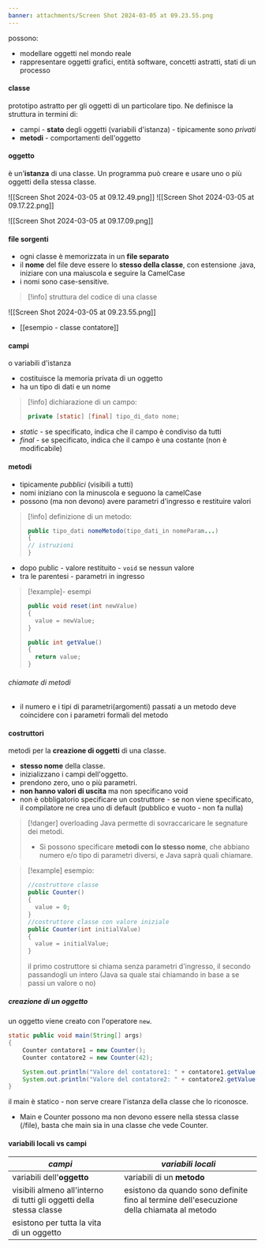 ```yaml
---
banner: attachments/Screen Shot 2024-03-05 at 09.23.55.png
---
```

possono:
- modellare oggetti nel mondo reale
- rappresentare oggetti grafici, entità software, concetti astratti, stati di un processo

#### classe
prototipo astratto per gli oggetti di un particolare tipo.
Ne definisce la struttura in termini di:
- campi - **stato** degli oggetti (variabili d'istanza) - tipicamente sono *privati*
- **metodi** - comportamenti dell'oggetto

#### oggetto
è un'**istanza** di una classe.
Un programma può creare e usare uno o più oggetti della stessa classe.

![[Screen Shot 2024-03-05 at 09.12.49.png]]
![[Screen Shot 2024-03-05 at 09.17.22.png]]

![[Screen Shot 2024-03-05 at 09.17.09.png]]

#### file sorgenti
- ogni classe è memorizzata in un **file separato**
- il **nome** del file deve essere lo **stesso della classe**, con estensione .java, iniziare con una maiuscola e seguire la CamelCase
- i nomi sono case-sensitive.
 
>[!info] struttura del codice di una classe
> 
![[Screen Shot 2024-03-05 at 09.23.55.png]]

- [[esempio - classe contatore]]

#### campi
o variabili d'istanza
- costituisce la memoria privata di un oggetto
- ha un tipo di dati e un nome 
 
>[!info] dichiarazione di un campo:
>```java
> private [static] [final] tipo_di_dato nome;
>```

- *static* - se specificato, indica che il campo è condiviso da tutti
- *final* - se specificato, indica che il campo è una costante (non è modificabile)

#### metodi
- tipicamente *pubblici* (visibili a tutti)
- nomi iniziano con la minuscola e seguono la camelCase
- possono (ma non devono) avere parametri d'ingresso e restituire valori 
 
>[!info] definizione di un metodo:
>```java
> public tipo_dati nomeMetodo(tipo_dati_in nomeParam...)
> {
> // istruzioni
> }
>```
- dopo public - valore restituito - `void` se nessun valore
- tra le parentesi - parametri in ingresso

>[!example]- esempi
>```java
>public void reset(int newValue)
>{
>	value = newValue;
>}
>```
>```java
>public int getValue()
>{
>	return value;
>}
>```

###### chiamate di metodi
- il numero e i tipi di parametri(argomenti) passati a un metodo deve coincidere con i parametri formali del metodo


#### costruttori
metodi per la **creazione di oggetti** di una classe.
- **stesso nome** della classe.
- inizializzano i campi dell'oggetto.
- prendono zero, uno o più parametri.
- **non hanno valori di uscita** ma non specificano void
- non è obbligatorio specificare un costruttore - se non viene specificato, il compilatore ne crea uno di default (pubblico e vuoto - non fa nulla)

>[!danger] overloading
>Java permette di sovraccaricare le segnature dei metodi.
> - Si possono specificare **metodi con lo stesso nome**, che abbiano numero e/o tipo di parametri diversi, e Java saprà quali chiamare.

>[!example] esempio:
>```java
>//costruttore classe
>public Counter()
>{
>	value = 0;
>}
>//costruttore classe con valore iniziale
>public Counter(int initialValue)
>{
>	value = initialValue;
>}
>```
>il primo costruttore si chiama senza parametri d'ingresso, il secondo passandogli un intero (Java sa quale stai chiamando in base a se passi un valore o no)

##### creazione di un oggetto
un oggetto viene creato con l'operatore `new`.
```java
static public void main(String[] args)
{
	Counter contatore1 = new Counter();
	Counter contatore2 = new Counter(42);

	System.out.println("Valore del contatore1: " + contatore1.getValue());
	System.out.println("Valore del contatore2: " + contatore2.getValue());
}
```
il main è statico - non serve creare l'istanza della classe che lo riconosce.
- Main e Counter possono ma non devono essere nella stessa classe (/file), basta che main sia in una classe che vede Counter.


#### variabili locali vs campi

| *campi*                                                                  |     | *variabili locali*                                                                           |
| ------------------------------------------------------------------------ | --- | -------------------------------------------------------------------------------------------- |
| variabili dell'**oggetto**                                               |     | variabili di un **metodo**                                                                   |
| visibili almeno all'interno di tutti gli oggetti della <br>stessa classe |     | esistono da quando sono definite fino al termine dell'esecuzione<br>della chiamata al metodo |
| esistono per tutta la vita di un oggetto                                 |     |                                                                                              |





